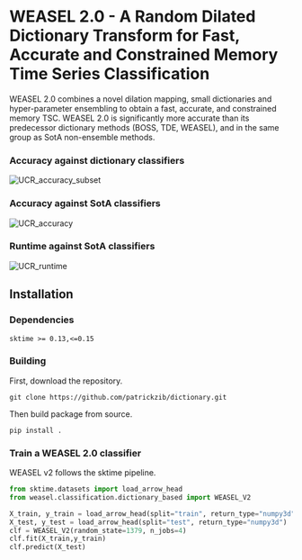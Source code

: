 # WEASEL 2.0 - A Random Dilated Dictionary Transform for Fast, Accurate and Constrained Memory Time Series Classification

WEASEL 2.0 combines a novel dilation mapping, small dictionaries and hyper-parameter ensembling to obtain a fast, accurate, and constrained memory TSC. WEASEL 2.0 is significantly more accurate than its predecessor dictionary methods (BOSS, TDE, WEASEL), and in the same group as SotA non-ensemble methods. 

### Accuracy against dictionary classifiers
![UCR_accuracy_subset](https://user-images.githubusercontent.com/7783034/210091877-5e3c631b-6b81-4475-9655-7a08f6b59f76.png)

### Accuracy against SotA classifiers
![UCR_accuracy](https://user-images.githubusercontent.com/7783034/210091886-8c3ffc38-ef4e-46ca-a8d3-40f4fb5059e8.png)

### Runtime against SotA classifiers
![UCR_runtime](https://user-images.githubusercontent.com/7783034/210091904-7e2d7074-a5c9-4dcd-b6cf-1f2b9fdba15b.png)


## Installation

### Dependencies
```
sktime >= 0.13,<=0.15
```

### Building

First, download the repository.
```
git clone https://github.com/patrickzib/dictionary.git
```

Then build package from source.
```
pip install .
```


### Train a WEASEL 2.0 classifier

WEASEL v2 follows the sktime pipeline.

```python
from sktime.datasets import load_arrow_head
from weasel.classification.dictionary_based import WEASEL_V2

X_train, y_train = load_arrow_head(split="train", return_type="numpy3d")
X_test, y_test = load_arrow_head(split="test", return_type="numpy3d")
clf = WEASEL_V2(random_state=1379, n_jobs=4)
clf.fit(X_train,y_train)
clf.predict(X_test)
```
